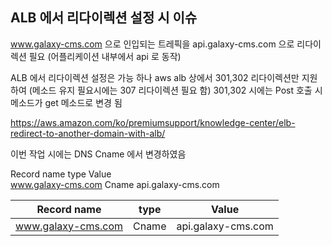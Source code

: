 

## ALB 에서 리다이렉션 설정 시 이슈

www.galaxy-cms.com 으로 인입되는 트레픽을 api.galaxy-cms.com 으로 리다이렉션 필요 (어플리케이션 내부에서 api 로 동작)

ALB 에서 리다이렉션 설정은 가능 하나 
aws alb 상에서 301,302 리다이렉션만 지원 하여 (메소드 유지 필요시에는 307 리다이렉션 필요 함)
301,302 시에는 Post 호출 시 메소드가 get 메소드로 변경 됨

https://aws.amazon.com/ko/premiumsupport/knowledge-center/elb-redirect-to-another-domain-with-alb/


이번 작업 시에는 DNS Cname 에서 변경하였음

Record name             type        Value          
www.galaxy-cms.com      Cname       api.galaxy-cms.com

|Record name        | type      | Value |
|------             |---        |---    |
|www.galaxy-cms.com |Cname      |api.galaxy-cms.com|





